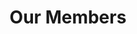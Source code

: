 ---
layout: members
title: Our Members
permalink: /members
officers:
  President:
    Jorge Nario:
      year: "CAS 2020"
      img: "beta/jorge.jpg"
  Vice President:
    Rudhra Raveendran:
      year: "CAS 2020"
      img: "alpha/rudy.png"
      social:
        facebook: "https://www.facebook.com/sooperooday/"
        twitter: "https://twitter.com/sooperooday"
        linkedin: "https://www.linkedin.com/in/rooday/"
        github: "https://github.com/ROODAY"
        email: "rooday@bu.edu"
  Secretary:
    Rachel Yang:
      year: "ENG 2020"
      img: "alpha/rachel.png"
      social:
        linkedin: "https://www.linkedin.com/in/rachel-yang-76049312b/"
        email: "ryang3@bu.edu"
  Treasurer:
    Sumara Ali:
      year: "CAS 2021"
      img: "alpha/sumara.jpg"
      social:
        linkedin: "https://www.linkedin.com/in/sumara-ali/"
        github: "https://github.com/sumara523"
        email: "alisum@bu.edu"
  Director of Operations:
    Nick Ni:
      year: "CAS 2021"
      img: "beta/nick.jpg"
  Director of Recruitment:
    Alan Burstein:
      year: "CAS 2020"
      img: "alpha/alan.jpg"
      social:
        facebook: "https://www.facebook.com/alan.burstein.560"
        linkedin: "https://www.linkedin.com/in/alan-burstein/"
        github: "https://github.com/osirissc2"
        email: "alanbur@bu.edu"
  Director of Internal Development:
    Michael Djaballah:
      year: "CAS 2020"
      img: "beta/mike.png"
  Director of Marketing:
    Savannah Cardenas:
      year: "CAS 2021"
      img: "gamma/savannah.png"
members:
  Alpha Class:
    Alan Burstein:
      year: "CAS 2020"
      img: "alpha/alan.jpg"
      social:
        facebook: "https://www.facebook.com/alan.burstein.560"
        linkedin: "https://www.linkedin.com/in/alan-burstein/"
        github: "https://github.com/osirissc2"
        email: "alanbur@bu.edu"
    Brian He:
      year: "ENG 2020"
      img: "alpha/brian.jpg"
      social:
        linkedin: "https://www.linkedin.com/in/brian-he/"
        github: "https://github.com/brianhe12"
        email: "brianhe@bu.edu"
    Jason Cho:
      year: "CAS 2020"
      img: "alpha/jason.jpg"
      social:
        linkedin: "https://www.linkedin.com/in/jason-j-cho/"
        github: "https://github.com/jjuncho"
        email: "jjuncho@bu.edu"
    Jinghu Lei:
      year: "CAS 2020"
      img: "alpha/jinghu.jpg"
      social:
        linkedin: "https://www.linkedin.com/in/jinghu-lei/"
        github: "https://github.com/jinghul"
        email: "jinghul@bu.edu"
    Julius Frost:
      year: "CAS 2021"
      img: "alpha/julius.jpg"
      social:
        facebook: "https://www.facebook.com/JuliusFrost0"
        twitter: "https://twitter.com/Julius_Frost"
        linkedin: "https://www.linkedin.com/in/juliusfrost/"
        github: "https://github.com/juliusfrost"
        email: "juliusf@bu.edu"
    Rachel Yang:
      year: "ENG 2020"
      img: "alpha/rachel.png"
      social:
        linkedin: "https://www.linkedin.com/in/rachel-yang-76049312b/"
        email: "ryang3@bu.edu"
    Rudhra Raveendran:
      year: "CAS 2020"
      img: "alpha/rudy.png"
      social:
        facebook: "https://www.facebook.com/sooperooday/"
        twitter: "https://twitter.com/sooperooday"
        linkedin: "https://www.linkedin.com/in/rooday/"
        github: "https://github.com/ROODAY"
        email: "rooday@bu.edu"
    Sumara Ali:
      year: "CAS 2021"
      img: "alpha/sumara.jpg"
      social:
        linkedin: "https://www.linkedin.com/in/sumara-ali/"
        github: "https://github.com/sumara523"
        email: "alisum@bu.edu"
  Beta Class:
    Benji Spetter-Goldstein:
      year: "CAS 2021"
      img: "beta/benji.jpg"
    Cali Dolfi:
      year: "CAS 2021"
      img: "beta/cali.jpg"
    Darcy Meyer:
      year: "CAS 2022"
      img: "beta/darcy.jpg"
    Deren Singh:
      year: "CAS 2021"
      img: "beta/deren.jpg"
    Gabrielle Chan:
      year: "ENG 2021"
      img: "beta/gabrielle.jpg"
    Jason Li:
      year: "CAS 2022"
      img: "beta/jason.jpg"
    Jorge Nario:
      year: "CAS 2020"
      img: "beta/jorge.jpg"
    Joshua Pei:
      year: "2021"
      img: "beta/josh.jpg"
    Melissa Lopez:
      year: "CAS 2021"
      img: "beta/melissa.jpg"
    Michael Djaballah:
      year: "CAS 2020"
      img: "beta/mike.png"
    Nick Ni:
      year: "CAS 2021"
      img: "beta/nick.jpg"
    Ning Wang:
      year: "CAS 2021"
      img: "beta/ning.jpg"
    Normandie Essig:
      year: "CAS 2020"
      img: "beta/normandie.jpg"
    Priya Kumari:
      year: "CAS/QST 2021"
      img: "beta/priya.jpg"
    Vivian Gunawan:
      year: "CAS 2021"
      img: "beta/vivian.jpg"
    Warren Partridge:
      year: "CAS 2020"
      img: "beta/warren.jpg"
    Gaius Octavius Thurinus:
      alum: false
      year: "dro nyywcnki nofsmo sc grobo vkxk nov boi gkc rsqr"
      img: "augustus.png"
  Gamma Class:
    Conor Walsh:
      year: "CAS 2023"
      img: "gamma/conor.png"
    Delaine Rogers:
      year: "CAS 2021"
      img: "gamma/delaine.png"
    Eren Budur:
      year: "CAS 2023"
      img: "gamma/eren.png"
    Harry Feng:
      year: "CAS 2020"
      img: "gamma/harry.png"
    Hunter Chun:
      year: "CAS 2021"
      img: "gamma/hunter.png"
    Ishmael Perez:
      year: "CAS 2020"
      img: "default.jpg"
    Jae Hong Lee:
      year: "CAS 2023"
      img: "gamma/hong.png"
    John Bolognino:
      year: "CAS 2023"
      img: "gamma/john.png"
    Joshua Bassin:
      year: "ENG 2020"
      img: "gamma/joshua.png"
    Justin Sayah:
      year: "CAS 2023"
      img: "gamma/justin.png"
    Linsy Wang:
      year: "CAS/CFA 2022"
      img: "gamma/linsy.png"
    Lisa Vu:
      year: "CAS 2020"
      img: "gamma/lisa.png"
    Noah Jean-Baptiste:
      year: "CAS 2023"
      img: "gamma/noah.png"
    Patrick Kuzdzal:
      year: "CAS 2023"
      img: "gamma/pat.png"
    Savannah Cardenas:
      year: "CAS 2021"
      img: "gamma/savannah.png"
    Seonghoo Kim:
      year: "CAS 2023"
      img: "gamma/seonghoo.png"
    Shawn Lin:
      year: "GRS 2020"
      img: "gamma/shawn.png"
    Vitor Vicente:
      year: "CAS 2023"
      img: "gamma/vitor.png"
    Zhenghui Wang:
      year: "CAS 2022"
      img: "gamma/zhenghui.png"
alumni:
  Ivorine Do:
    year: "CAS/QST 2019"
    desc: "Beta Class"
    img: "beta/ivorine.jpg"
---